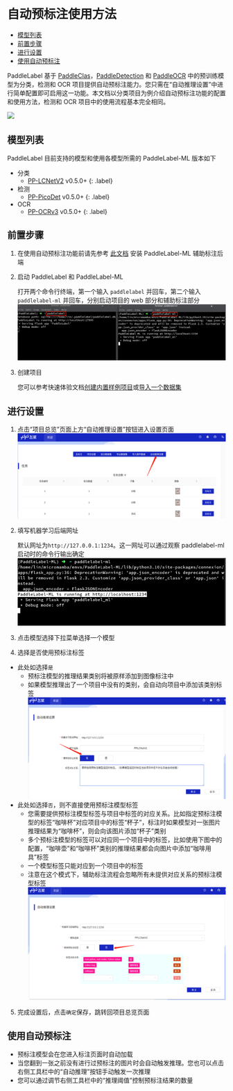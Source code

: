 # 自动预标注使用方法

<!-- TOC -->

- [模型列表](#%E6%A8%A1%E5%9E%8B%E5%88%97%E8%A1%A8)
- [前置步骤](#%E5%89%8D%E7%BD%AE%E6%AD%A5%E9%AA%A4)
- [进行设置](#%E8%BF%9B%E8%A1%8C%E8%AE%BE%E7%BD%AE)
- [使用自动预标注](#%E4%BD%BF%E7%94%A8%E8%87%AA%E5%8A%A8%E9%A2%84%E6%A0%87%E6%B3%A8)

<!-- /TOC -->

PaddleLabel 基于 [PaddleClas](https://github.com/PaddlePaddle/PaddleClas)，[PaddleDetection](https://github.com/PaddlePaddle/PaddleDetection) 和 [PaddleOCR](https://github.com/PaddlePaddle/PaddleOCR) 中的预训练模型为分类，检测和 OCR 项目提供自动预标注能力。您只需在“自动推理设置”中进行简单配置即可启用这一功能。本文档以分类项目为例介绍自动预标注功能的配置和使用方法，检测和 OCR 项目中的使用流程基本完全相同。

![](https://user-images.githubusercontent.com/35907364/204250596-061d8193-b011-44b4-9b25-83efc77fef04.gif)

<!-- <div align="center">

<p align="center">
  <img src="https://user-images.githubusercontent.com/35907364/204250596-061d8193-b011-44b4-9b25-83efc77fef04.gif" align="middle" alt="LOGO" width = "500" />
</p>
</div> -->

## 模型列表

PaddleLabel 目前支持的模型和使用各模型所需的 PaddleLabel-ML 版本如下

- 分类
  - [PP-LCNetV2](https://github.com/PaddlePaddle/PaddleClas/blob/release/2.5/docs/zh_CN/models/ImageNet1k/PP-LCNetV2.md) v0.5.0+ {: .label}
- 检测
  - [PP-PicoDet](https://github.com/PaddlePaddle/PaddleDetection/tree/release/2.5/configs/picodet) v0.5.0+ {: .label}
- OCR
  - [PP-OCRv3](https://github.com/PaddlePaddle/PaddleOCR/blob/release/2.6/doc/doc_ch/PP-OCRv3_introduction.md) v0.5.0+ {: .label}

## 前置步骤

1. 在使用自动预标注功能前请先参考 [此文档](/doc/CN/ML/install_ml.md) 安装 PaddleLabel-ML 辅助标注后端

2. 启动 PaddleLabel 和 PaddleLabel-ML

   打开两个命令行终端，第一个输入 `paddlelabel` 并回车，第二个输入 `paddlelabel-ml` 并回车，分别启动项目的 web 部分和辅助标注部分
   ![](/doc/CN/assets/start_two.png)

3. 创建项目

   您可以参考快速体验文档[创建内置样例项目](/doc/CN/quick_start.md#创建样例项目)或[导入一个数据集](/doc/CN/quick_start.md#导入数据集)

## 进行设置

1. 点击“项目总览”页面上方“自动推理设置”按钮进入设置页面
   ![](/doc/CN/assets/to_auto_inference.png)
2. 填写机器学习后端网址

   默认网址为`http://127.0.0.1:1234`。这一网址可以通过观察 paddlelabel-ml 启动时的命令行输出确定
   ![](/doc/CN/assets/ml_backend_url.png)

3. 点击模型选择下拉菜单选择一个模型
4. 选择是否使用预标注标签

- 此处如选择`是`
  - 预标注模型的推理结果类别将被原样添加到图像标注中
  - 如果模型推理出了一个项目中没有的类别，会自动向项目中添加该类别标签
    ![](/doc/CN/assets/accept_model_label.png)
- 此处如选择`否`，则不直接使用预标注模型标签
  - 您需要提供预标注模型标签与项目中标签的对应关系。比如指定预标注模型的标签“咖啡杯”对应项目中的标签“杯子”，标注时如果模型对一张图片推理结果为“咖啡杯”，则会向该图片添加“杯子”类别
  - 多个预标注模型的标签可以对应同一个项目中的标签，比如使用下图中的配置，“咖啡壶”和“咖啡杯”类别的推理结果都会向图片中添加“咖啡用具”标签
  - 一个模型标签只能对应到一个项目中的标签
  - 注意在这个模式下，辅助标注流程会忽略所有未提供对应关系的预标注模型标签
    ![](/doc/CN/assets/dont_accept_model_label.png)

5. 完成设置后，点击`确定`保存，跳转回项目总览页面

## 使用自动预标注

- 预标注模型会在您进入标注页面时自动加载
- 当您翻到一张之前没有进行过预标注的图片时会自动触发推理。您也可以点击右侧工具栏中的“自动推理”按钮手动触发一次推理
- 您可以通过调节右侧工具栏中的“推理阈值”控制预标注结果的数量
